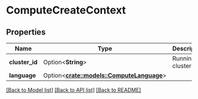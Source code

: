 # ComputeCreateContext

## Properties

Name | Type | Description | Notes
------------ | ------------- | ------------- | -------------
**cluster_id** | Option<**String**> | Running cluster id | [optional]
**language** | Option<[**crate::models::ComputeLanguage**](ComputeLanguage.md)> |  | [optional]

[[Back to Model list]](../README.md#documentation-for-models) [[Back to API list]](../README.md#documentation-for-api-endpoints) [[Back to README]](../README.md)


